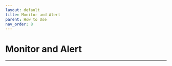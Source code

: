 ```yaml
---
layout: default
title: Monitor and Alert
parent: How to Use
nav_order: 8
---
```


# Monitor and Alert

---
